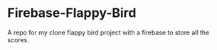 # Firebase-Flappy-Bird
A repo for my clone flappy bird project with a firebase to store all the scores.

